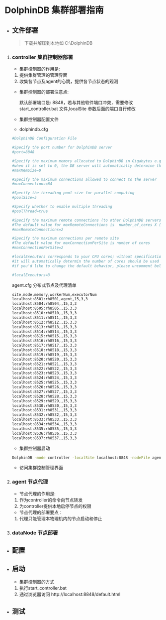 # DolphinDB 集群部署指南

* ## 文件部署

    > 下载并解压到本地如 C:\DolphinDB

1. ### controller 集群控制器部署

    * 集群控制器的作用是:
    1. 提供集群管理的管理界面
    1. 收集各节点及agent的心跳，提供各节点状态的观测

    * 集群控制器的部署注意点:

        默认部署端口是: 8848，若与其他软件端口冲突，需要修改 start_controller.bat 文件,localSite 参数后面的端口自行修改
    
    * 集群控制器配置文件
    + dolphindb.cfg
    ```sh
    #DolphinDB Configuration File

    #Specify the port number for DolphinDB server
    #port=8848

    #Specify the maximum memory allocated to DolphinDB in Gigabytes e.g. 6.8
    #when it is set to 0, the DB server will automatically determine the max memory size.
    #maxMemSize=0

    #Specify the maximum connections allowed to connect to the server
    #maxConnections=64

    #Specify the threading pool size for parallel computing
    #poolSize=5

    #Specify whether to enable multiple threading
    #poolThread=true

    #Specify the maximum remote connections (to other DolphinDB servers)
    #The default value for maxRemoteConnections is  number_of_cores X (number_of_sites - 1), e.g. 4 cores X(3 sites -1)=8
    #maxRemoteConnections=2

    #Specify the maximum connections per remote site
    #The default value for maxConnectionPerSite is number of cores
    #maxConnectionPerSite=2

    #localExecutors corresponds to your CPU cores; without specification, 
    #it will automatically determin the number of cores should be used by the server; 
    #if you'd like to change the default behavior, please uncomment below statement and make your changes

    #localExecutors=3 

    ```

    agent.cfg  分布式节点及代理清单
    ```sh
    site,mode,memory,workerNum,executorNum
    localhost:8501:rh8501,agent,15,3,3
    localhost:8504:rh8504,,15,3,3
    localhost:8505:rh8505,,15,3,3
    localhost:8510:rh8510,,15,3,3
    localhost:8511:rh8511,,15,3,3
    localhost:8512:rh8512,,15,3,3
    localhost:8513:rh8513,,15,3,3
    localhost:8514:rh8514,,15,3,3
    localhost:8515:rh8515,,15,3,3
    localhost:8516:rh8516,,15,3,3
    localhost:8517:rh8517,,15,3,3
    localhost:8518:rh8518,,15,3,3
    localhost:8519:rh8519,,15,3,3
    localhost:8520:rh8520,,15,3,3
    localhost:8521:rh8521,,15,3,3
    localhost:8522:rh8522,,15,3,3
    localhost:8523:rh8523,,15,3,3
    localhost:8524:rh8524,,15,3,3
    localhost:8525:rh8525,,15,3,3
    localhost:8526:rh8526,,15,3,3
    localhost:8527:rh8527,,15,3,3
    localhost:8528:rh8528,,15,3,3
    localhost:8529:rh8529,,15,3,3
    localhost:8530:rh8530,,15,3,3
    localhost:8531:rh8531,,15,3,3
    localhost:8532:rh8532,,15,3,3
    localhost:8533:rh8533,,15,3,3
    localhost:8534:rh8534,,15,3,3
    localhost:8535:rh8535,,15,3,3
    localhost:8536:rh8536,,15,3,3
    localhost:8537:rh8537,,15,3,3
    ```
    * 集群控制器启动
    ```sh
    DolphinDB -mode controller -localSite localhost:8848 -nodeFile agent.cfg
    ```
    * 访问集群控制管理界面

2. ### agent 节点代理
    * 节点代理的作用是:
    1. 作为controller的命令向节点转发
    1. 为controller提供本地启停节点的权限
    * 节点代理的部署要点：
    1. 代理只能管理本物理机内的节点启动和停止
    

3. ### dataNode 节点部署

* ## 配置

* ## 启动
    * 集群控制器的方式
    1. 执行start_controller.bat
    1. 通过浏览器访问 http://localhost:8848/default.html
* ## 测试
